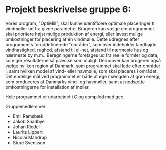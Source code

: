 # Projekt beskrivelse gruppe 6:

Vores program, "OptiMill", skal kunne identificere optimale placeringer til vindmøller ud fra givne parametre. Brugeren kan vælge om programmet skal prioritere højst mulige produktion af energi, eller lavest mulige omkostninger for placering af én vindmølle. Dette udregnes efter programmets foruddefinerede "områder", som hver indeholder landhøjde, vindhastighed, rughed, afstand til el-net, afstand til nærmeste hus og nærmeste by m.m.. Beregningerne foretages ud fra reelle formler og data, som gør resultaterne så præcise som muligt. Derudover kan brugeren også vælge hvilken region af Danmark, som programmet skal lede efter områder i, samt hvilken model af vind- eller havmølle, som skal placeres i området.
Det endelige mål ved programmet er både at øge mængden af grøn energi, som produceres af Danmarks vind- og havmøller, samt at nedsætte omkostningerne for installation af møller.

Hele programmet er udarbejdet i C og compiled med gcc.

Gruppemedlemmer:

* Emil Ramsbæk
* Jakob Saadbye
* Johan Riedel
* Laurits Lippert
* Nicolai Mandrup
* Sture Svensson

